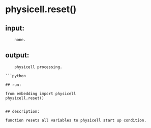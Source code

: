 # physicell.reset()

## input:
```
    none.

```

## output:
```
    physicell processing.

```python

## run:
```
    from embedding import physicell
    physicell.reset()

```

## description:
```
    function resets all variables to physicell start up condition.
```